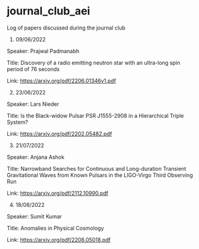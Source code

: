 # journal_club_aei
Log of papers discussed during the journal club


1. 09/06/2022 

Speaker: Prajwal Padmanabh

Title: Discovery of a radio emitting neutron star with an ultra-long spin period of 76 seconds

Link: https://arxiv.org/pdf/2206.01346v1.pdf

2. 23/06/2022

Speaker: Lars Nieder 

Title: Is the Black-widow Pulsar PSR J1555-2908 in a Hierarchical Triple System?

Link: https://arxiv.org/pdf/2202.05482.pdf

3. 21/07/2022

Speaker: Anjana Ashok

Title: Narrowband Searches for Continuous and Long-duration Transient Gravitational Waves from Known Pulsars in the LIGO-Virgo Third Observing Run

Link: https://arxiv.org/pdf/2112.10990.pdf

4. 18/08/2022

Speaker: Sumit Kumar

Title: Anomalies in Physical Cosmology

Link: https://arxiv.org/pdf/2208.05018.pdf

